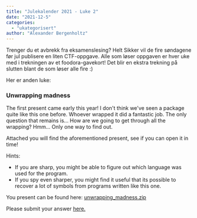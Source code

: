 ```yaml
---
title: "Julekalender 2021 - Luke 2"
date: "2021-12-5"
categories: 
  - "ukategorisert"
author: "Alexander Bergenholtz"
---
```


Trenger du et avbrekk fra eksamenslesing? Helt Sikker vil de fire søndagene før jul publisere en liten CTF-oppgave. Alle som løser oppgaven er hver uke med i trekningen av et foodora-gavekort! Det blir en ekstra trekning på slutten blant de som løser alle fire :)

Her er anden luke:

### Unwrapping madness

The first present came early this year! I don't think we've seen a package quite like this one before. Whoever wrapped it did a fantastic job. The only question that remains is... How are we going to get through all the wrapping?
Hmm... Only one way to find out.

Attached you will find the aforementioned present, see if you can open it in time!

Hints:

* If you are sharp, you might be able to figure out which language was used for the program.
* If you spy even sharper, you might find it useful that its possible to recover a lot of symbols from programs written like this one.

You present can be found here: [unwrapping_madness.zip](/public/unwrapping_madness.zip)

Please submit your answer [here.](https://forms.gle/avrm4PcVGzkWSiYh6)
